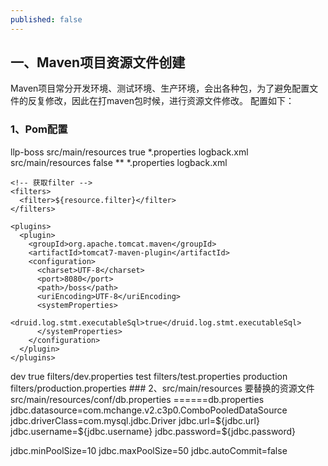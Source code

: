 ```yaml
---
published: false
---
```

## 一、Maven项目资源文件创建
   Maven项目常分开发环境、测试环境、生产环境，会出各种包，为了避免配置文件的反复修改，因此在打maven包时候，进行资源文件修改。 配置如下：
  ### 1、Pom配置
  <!-- maven build 使用filter资源文件，进行替换 -->
  <build>
    <finalName>llp-boss</finalName>
    <resources>
      <resource>
        <directory>src/main/resources</directory>
        <filtering>true</filtering>
        <includes>
          <include>*.properties</include>
          <include>logback.xml</include>
        </includes>
      </resource>
      <resource>
        <directory>src/main/resources</directory>
        <filtering>false</filtering>
        <includes>
          <include>**</include>
        </includes>
        <excludes>
          <exclude>*.properties</exclude>
          <exclude>logback.xml</exclude>
        </excludes>
      </resource>
    </resources>

    <!-- 获取filter -->
    <filters>
      <filter>${resource.filter}</filter>
    </filters>

    <plugins>
      <plugin>
        <groupId>org.apache.tomcat.maven</groupId>
        <artifactId>tomcat7-maven-plugin</artifactId>
        <configuration>
          <charset>UTF-8</charset>
          <port>8080</port>
          <path>/boss</path>
          <uriEncoding>UTF-8</uriEncoding>
          <systemProperties>
            <druid.log.stmt.executableSql>true</druid.log.stmt.executableSql>
          </systemProperties>
        </configuration>
      </plugin>
    </plugins>
  </build>

  <!-- 定义profiles -->
  <profiles>
    <profile>
      <id>dev</id>
      <activation>
        <activeByDefault>true</activeByDefault>
      </activation>
      <properties>
        <resource.filter>filters/dev.properties</resource.filter>
      </properties>
    </profile>
    <profile>
      <id>test</id>
      <properties>
        <resource.filter>filters/test.properties</resource.filter>
      </properties>
    </profile>
    <profile>
      <id>production</id>
      <properties>
        <resource.filter>filters/production.properties</resource.filter>
      </properties>
    </profile>
  </profiles>
### 2、src/main/resources 要替换的资源文件
src/main/resources/conf/db.properties
======db.properties
jdbc.datasource=com.mchange.v2.c3p0.ComboPooledDataSource
jdbc.driverClass=com.mysql.jdbc.Driver
jdbc.url=${jdbc.url}
jdbc.username=${jdbc.username}
jdbc.password=${jdbc.password}

jdbc.minPoolSize=10
jdbc.maxPoolSize=50
jdbc.autoCommit=false
